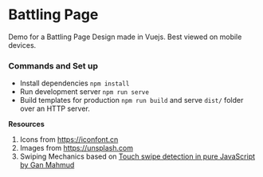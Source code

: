 Battling Page
=============
Demo for a Battling Page Design made in Vuejs. Best viewed on mobile devices.


### Commands and Set up
- Install dependencies `npm install`
- Run development server `npm run serve`
- Build templates for production `npm run build` and serve `dist/` folder over an HTTP server.


**Resources**
1. Icons from https://iconfont.cn
1. Images from https://unsplash.com
1. Swiping Mechanics based on [Touch swipe detection in pure JavaScript by Gan Mahmud](https://codepen.io/ganmahmud/pen/RaoKZa)
